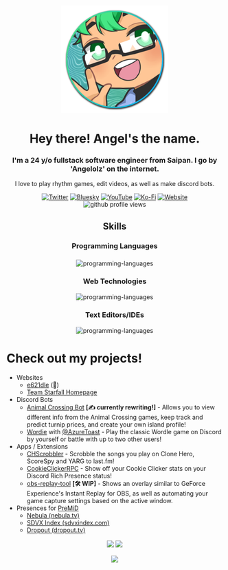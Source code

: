 <p align="center"><img src="https://raw.githubusercontent.com/angelolz/angelolz/main/img/icon.png" alt="angelolz-icon"/></p>

<h1 align="center">Hey there! Angel's the name. </h1>

<h3 align="center">I'm a 24 y/o fullstack software engineer from Saipan. I go by 'Angelolz' on the internet.</h3>
<p align="center">I love to play rhythm games, edit videos, as well as make discord bots.
<div align="center">
  <a align="center" href="https://twitter.com/angelolz1" target="blank"><img src="https://img.shields.io/badge/twitter-angelolz1-1a8cd8?style=for-the-badge&logo=twitter" alt="Twitter"/></a>
  <a align="center" href="https://bsky.app/profile/angelolz.one" target="blank"><img src="https://custom-icon-badges.herokuapp.com/badge/bluesky-angelolz.one-0085ff?style=for-the-badge&logo=bsky-icon" alt="Bluesky"/></a>
  <a align="center" href="https://youtube.com/angelolz1" target="blank"><img src="https://img.shields.io/badge/youtube-Angelolz-ff0000?style=for-the-badge&logo=youtube" alt="YouTube"/></a>
  <a align="center" href="https://ko-fi.com/angelolz" target="blank"><img src="https://img.shields.io/badge/donate-ko--fi-ff5f5f?style=for-the-badge&logo=kofi" alt="Ko-Fi"/></a>
  <a align="center" href="http://angelolz.one/" target="blank"><img src="https://custom-icon-badges.herokuapp.com/badge/website-angelolz.one-31748f?style=for-the-badge&logo=angelolz-icon&v=2" alt="Website"/></a>
</div>
<div align="center">
  <img src="https://komarev.com/ghpvc/?username=angelolz&style=for-the-badge" alt="github profile views"/>
</div>

<h2 align="center">Skills</h2>
<h3 align="center">Programming Languages</h3>
<p align="center"><img align="middle" src="https://skillicons.dev/icons?i=java,js,html,css,nodejs,docker,mysql" alt="programming-languages"/></p>

<h3 align="center">Web Technologies</h3>
<p align="center"><img align="center" src="https://skillicons.dev/icons?i=nodejs,bootstrap,jquery,react,nextjs,vercel,postman,pug" alt="programming-languages"/></p>

<h3 align="center">Text Editors/IDEs</h3>
<p align="center"><a align=center><img align="center" src="https://skillicons.dev/icons?i=idea,vscode,atom" alt="programming-languages"/></a></p>

# Check out my projects!
- Websites
  - [e621dle](https://e621dle.starfall.team/) (🔞)
  - [Team Starfall Homepage](https://starfall.team)
- Discord Bots
  - [Animal Crossing Bot](https://top.gg/bot/701038771776520222) **[✍️ currently rewriting!]** - Allows you to view different info from the Animal Crossing games, keep track and predict turnip prices, and create your own island profile!
  - [Wordie](https://top.gg/bot/929381918728945725) with [@AzureToast](https://github.com/azuretoast) - Play the classic Wordle game on Discord by yourself or battle with up to two other users!
- Apps / Extensions
  - [CHScrobbler](https://github.com/angelolz/CHScrobbler) - Scrobble the songs you play on Clone Hero, ScoreSpy and YARG to last.fm!
  - [CookieClickerRPC](https://github.com/angelolz/CookieClickerRPC) - Show off your Cookie Clicker stats on your Discord Rich Presence status!
  - [obs-replay-tool](https://github.com/angelolz/obs-replay-tool) **[🛠️ WIP]** - Shows an overlay similar to GeForce Experience's Instant Replay for OBS, as well as automating your game capture settings based on the active window.
- Presences for [PreMiD](https://github.com/PreMiD/PreMiD)
  - [Nebula (nebula.tv)](https://premid.app/store/presences/Nebula)
  - [SDVX Index (sdvxindex.com)](https://premid.app/store/presences/SDVX%20Index)
  - [Dropout (dropout.tv)](https://premid.app/store/presences/Dropout)

<div align="center">
  <img height=200 align="center" src="https://github-readme-stats.vercel.app/api?username=angelolz&theme=vue-dark&show_icons=true" />
  <img height=200 align="center" src="https://github-readme-stats.vercel.app/api/top-langs?username=angelolz&theme=vue-dark&layout=compact&langs_count=8&card_width=320" />
</div>
<br>
<div align="center">
  <img align="center" src="https://github-readme-stats.vercel.app/api/wakatime?username=angelolz&theme=vue-dark&langs_count=10" />
</div>
